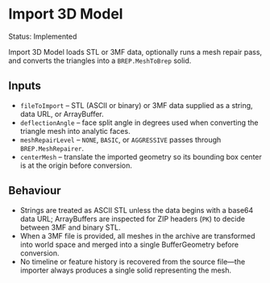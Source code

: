 # Import 3D Model

Status: Implemented

Import 3D Model loads STL or 3MF data, optionally runs a mesh repair pass, and converts the triangles into a `BREP.MeshToBrep` solid.

## Inputs
- `fileToImport` – STL (ASCII or binary) or 3MF data supplied as a string, data URL, or ArrayBuffer.
- `deflectionAngle` – face split angle in degrees used when converting the triangle mesh into analytic faces.
- `meshRepairLevel` – `NONE`, `BASIC`, or `AGGRESSIVE` passes through `BREP.MeshRepairer`.
- `centerMesh` – translate the imported geometry so its bounding box center is at the origin before conversion.

## Behaviour
- Strings are treated as ASCII STL unless the data begins with a base64 data URL; ArrayBuffers are inspected for ZIP headers (`PK`) to decide between 3MF and binary STL.
- When a 3MF file is provided, all meshes in the archive are transformed into world space and merged into a single BufferGeometry before conversion.
- No timeline or feature history is recovered from the source file—the importer always produces a single solid representing the mesh.
